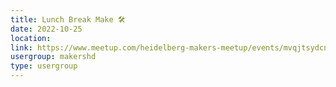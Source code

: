 ```yaml
---
title: Lunch Break Make 🛠️
date: 2022-10-25
location: 
link: https://www.meetup.com/heidelberg-makers-meetup/events/mvqjtsydcnbhc/
usergroup: makershd
type: usergroup
---
```

